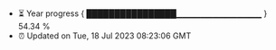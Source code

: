- ⏳ Year progress { ████████████████▁▁▁▁▁▁▁▁▁▁▁▁▁▁ } 54.34 %
- ⏰ Updated on Tue, 18 Jul 2023 08:23:06 GMT

